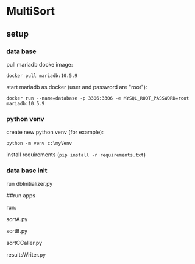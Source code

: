 # MultiSort
## setup
### data base
pull mariadb docke image:

`docker pull mariadb:10.5.9`

start mariadb as docker (user and password are "root"):

`docker run --name=database -p 3306:3306 -e MYSQL_ROOT_PASSWORD=root mariadb:10.5.9`

### python venv
create new python venv (for example):

`python -m venv c:\myVenv`

install requirements (`pip install -r requirements.txt`)

### data base init
run dbInitializer.py


##run apps


 run:
  
 sortA.py
 
 
 sortB.py
 
 
 sortCCaller.py
 
 
 resultsWriter.py 
 